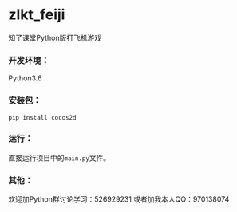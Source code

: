 # zlkt_feiji
知了课堂Python版打飞机游戏

### 开发环境：
Python3.6

### 安装包：
`pip install cocos2d`

### 运行：
直接运行项目中的`main.py`文件。

### 其他：
欢迎加Python群讨论学习：526929231
或者加我本人QQ：970138074
